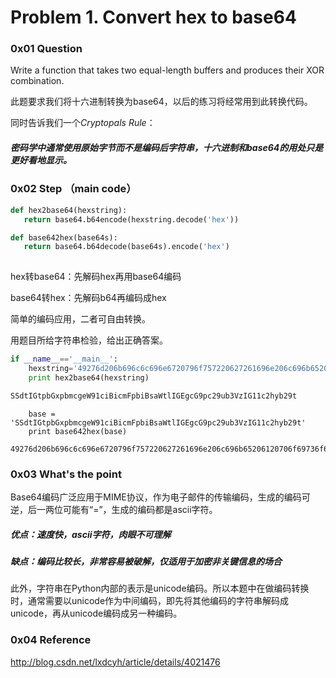 # Problem 1<id>. Convert hex to base64

### 0x01 Question
Write a function that takes two equal-length buffers and produces their XOR combination.

此题要求我们将十六进制转换为base64，以后的练习将经常用到此转换代码。

同时告诉我们一个*Cryptopals Rule*：
##### 密码学中通常使用原始字节而不是编码后字符串，十六进制和base64的用处只是更好看地显示。
### 0x02 Step （main code）

 ```python
def hex2base64(hexstring):
    return base64.b64encode(hexstring.decode('hex'))

def base642hex(base64s):
    return base64.b64decode(base64s).encode('hex')
    
 ```
 hex转base64：先解码hex再用base64编码
 
 base64转hex：先解码b64再编码成hex
 
 简单的编码应用，二者可自由转换。

用题目所给字符串检验，给出正确答案。
```python
if __name__=='__main__':
    hexstring='49276d206b696c6c696e6720796f757220627261696e206c696b65206120706f69736f6e6f7573206d757368726f6f6d'
    print hex2base64(hexstring)

SSdtIGtpbGxpbmcgeW91ciBicmFpbiBsaWtlIGEgcG9pc29ub3VzIG11c2hyb29t
```
```
    base = 'SSdtIGtpbGxpbmcgeW91ciBicmFpbiBsaWtlIGEgcG9pc29ub3VzIG11c2hyb29t'
    print base642hex(base)
    
49276d206b696c6c696e6720796f757220627261696e206c696b65206120706f69736f6e6f7573206d757368726f6f6d
 ```
### 0x03 What's the point
Base64编码广泛应用于MIME协议，作为电子邮件的传输编码，生成的编码可逆，后一两位可能有“=”，生成的编码都是ascii字符。

##### 优点：速度快，ascii字符，肉眼不可理解
##### 缺点：编码比较长，非常容易被破解，仅适用于加密非关键信息的场合

此外，字符串在Python内部的表示是unicode编码。所以本题中在做编码转换时，通常需要以unicode作为中间编码，即先将其他编码的字符串解码成unicode，再从unicode编码成另一种编码。 


### 0x04 Reference
http://blog.csdn.net/lxdcyh/article/details/4021476